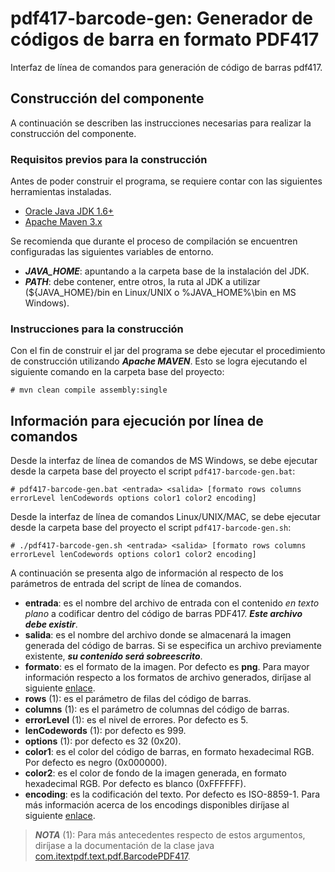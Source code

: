 # pdf417-barcode-gen: Generador de códigos de barra en formato PDF417

Interfaz de línea de comandos para generación de código de barras pdf417.

## Construcción del componente

A continuación se describen las instrucciones necesarias para realizar la construcción del componente.

### Requisitos previos para la construcción

Antes de poder construir el programa, se requiere contar con las siguientes herramientas instaladas.

- [Oracle Java JDK 1.6+](http://www.oracle.com/technetwork/java/javase/downloads/index.html)
- [Apache Maven 3.x](https://maven.apache.org/)

Se recomienda que durante el proceso de compilación se encuentren configuradas las siguientes variables de entorno.

- ***JAVA_HOME***: apuntando a la carpeta base de la instalación del JDK.
- ***PATH***: debe contener, entre otros, la ruta al JDK a utilizar (${JAVA_HOME}/bin en Linux/UNIX o %JAVA_HOME%\bin en MS Windows).

### Instrucciones para la construcción

Con el fin de construir el jar del programa se debe ejecutar el procedimiento de construcción utilizando ***Apache MAVEN***. Esto se logra ejecutando el siguiente comando en la carpeta base del proyecto:

`# mvn clean compile assembly:single`

## Información para ejecución por línea de comandos

Desde la interfaz de línea de comandos de MS Windows, se debe ejecutar desde la carpeta base del proyecto el script `pdf417-barcode-gen.bat`:

`# pdf417-barcode-gen.bat <entrada> <salida> [formato rows columns errorLevel lenCodewords options color1 color2 encoding]`

Desde la interfaz de línea de comandos Linux/UNIX/MAC, se debe ejecutar desde la carpeta base del proyecto el script `pdf417-barcode-gen.sh`:

`# ./pdf417-barcode-gen.sh <entrada> <salida> [formato rows columns errorLevel lenCodewords options color1 color2 encoding]`

A continuación se presenta algo de información al respecto de los parámetros de entrada del script de línea de comandos.

- **entrada**: es el nombre del archivo de entrada con el contenido *en texto plano* a codificar dentro del código de barras PDF417. ***Este archivo debe existir***.
- **salida**: es el nombre del archivo donde se almacenará la imagen generada del código de barras. Si se especifica un archivo previamente existente, ***su contenido será sobreescrito***.
- **formato**: es el formato de la imagen. Por defecto es **png**. Para mayor información respecto a los formatos de archivo generados, diríjase al siguiente [enlace](https://docs.oracle.com/javase/tutorial/2d/images/saveimage.html).
- **rows** (1): es el parámetro de filas del código de barras.
- **columns** (1): es el parámetro de columnas del código de barras.
- **errorLevel** (1): es el nivel de errores. Por defecto es 5.
- **lenCodewords** (1): por defecto es 999.
- **options** (1): por defecto es 32 (0x20).
- **color1**: es el color del código de barras, en formato hexadecimal RGB. Por defecto es negro (0x000000).
- **color2**: es el color de fondo de la imagen generada, en formato hexadecimal RGB. Por defecto es blanco (0xFFFFFF).
- **encoding**: es la codificación del texto. Por defecto es ISO-8859-1. Para más información acerca de los encodings disponibles diríjase al siguiente [enlace](https://docs.oracle.com/javase/7/docs/api/java/nio/charset/Charset.html).

> ***NOTA*** (1): Para más antecedentes respecto de estos argumentos, diríjase a la documentación de la clase java [com.itextpdf.text.pdf.BarcodePDF417](http://itextsupport.com/apidocs/itext5/latest/com/itextpdf/text/pdf/BarcodePDF417.html).